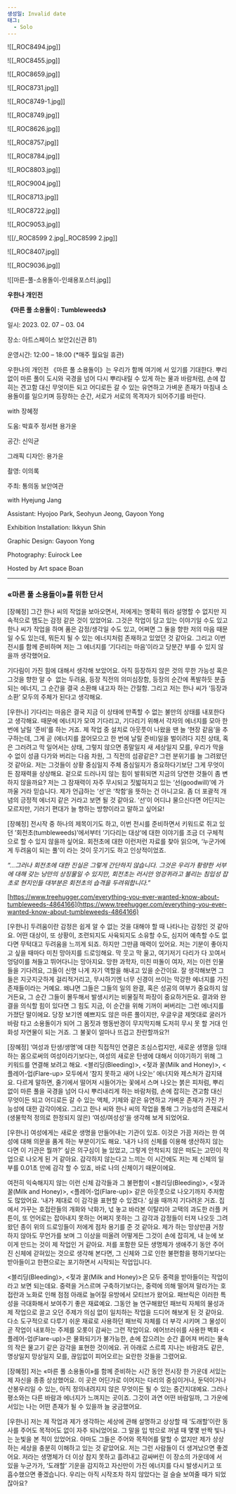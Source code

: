 ```yaml
---
생성일: Invalid date
태그:
  - Solo
---
```

  

![[_ROC8494.jpg]]

  

  

![[_ROC8455.jpg]]

  

  

![[_ROC8659.jpg]]

  

![[_ROC8731.jpg]]

  

![[_ROC8749-1.jpg]]

  

  

![[_ROC8749.jpg]]

  

  

![[_ROC8626.jpg]]

  

  

![[_ROC8757.jpg]]

  

  

![[_ROC8784.jpg]]

  

  

![[_ROC8803.jpg]]

  

  

![[_ROC9004.jpg]]

  

  

![[_ROC8713.jpg]]

  

  

![[_ROC8722.jpg]]

  

  

![[_ROC9053.jpg]]

  

  

![[/_ROC8599 2.jpg|_ROC8599 2.jpg]]

  

  

![[_ROC8407.jpg]]

  

  

![[_ROC9036.jpg]]

  

  

  

![[마른-풀-소용돌이-인쇄용포스터.jpg]]

  

  

**우한나 개인전**

**《마른 풀 소용돌이 : Tumbleweeds》**

  

일시: 2023. 02. 07 – 03. 04

장소: 아트스페이스 보안2(신관 B1)

운영시간: 12:00 – 18:00 (*매주 월요일 휴관)

  

우한나의 개인전 《마른 풀 소용돌이》는 우리가 함께 여기에 서 있기를 기대한다. 뿌리없이 마른 풀이 도시와 국경을 넘어 다시 뿌리내릴 수 있게 하는 물과 바람처럼, 손에 잡히는 견고함 대신 무엇이든 되고 어디로든 갈 수 있는 유연하고 가벼운 존재가 마침내 소용돌이를 일으키며 등장하는 순간, 서로가 서로의 목격자가 되어주기를 바란다.

  

with 장혜정

도움: 박효주 정서현 용가윤

공간: 신익균

그래픽 디자인: 용가윤

촬영: 이의록

주최: 통의동 보안여관

  

with Hyejung Jang

Assistant: Hyojoo Park, Seohyun Jeong, Gayoon Yong

Exhibition Installation: Ikkyun Shin

Graphic Design: Gayoon Yong

Photography: Euirock Lee

Hosted by Art space Boan

  

  

---

  

  

### **«마른 풀 소용돌이»를 위한 단서**

  

[장혜정] 그간 한나 씨의 작업을 보아오면서, 저에게는 명확히 뭐라 설명할 수 없지만 지속적으로 맴도는 감정 같은 것이 있었어요. 그것은 작업이 담고 있는 이야기일 수도 있고 한나 씨가 작업을 하며 품은 감정/생각일 수도 있고, 어쩌면 그 둘을 향한 저의 마음 때문일 수도 있는데, 뭐든지 될 수 있는 에너지처럼 존재하고 있었던 것 같아요. 그리고 이번 전시를 함께 준비하며 저는 그 에너지를 ‘기다리는 마음’이라고 당분간 부를 수 있지 않을까 생각했어요.

기다림이 가진 힘에 대해서 생각해 보았어요. 아직 등장하지 않은 것의 무한 가능성 혹은 그것을 향한 알 수  없는 두려움, 등장 직전의 의미심장함, 등장의 순간에 폭발하듯 분출되는 에너지, 그 순간을 결국 소환해 내고자 하는 간절함. 그리고 저는 한나 씨가 ‘등장과 소환’ 모두의 주체가 된다고 생각해요.

  

[우한나] 기다리는 마음은 결국 지금 이 상태에 만족할 수 없는 불만의 상태를 내포한다고 생각해요. 때문에 에너지가 모여 기다리고, 기다리기 위해서 각자의 에너지를 모아 한 번에 날릴 ‘준비’를 하는 거죠. 제 작업 중 설치로 아웃풋이 나왔을 땐 늘 ‘현장 같음’을 추구하는데, 그게 곧 (에너지를 끌어모으고 한 번에 날릴 준비)일을 벌이려다 지친 상태, 혹은 그러려고 막 일어서는 상태, 그렇지 않으면 종말일지 새 세상일지 모를, 우리가 막을 수 없이 성큼 다가와 버리는 다음 차원, 그 직전의 섬광같은? 그런 분위기를 늘 그려왔던 것 같아요. 저는 그것들이 상황 중심일지 주체 중심일지가 중요하다기보단 그게 무엇이든 잠재력을 상상해요. 겉으로 드러나지 않는 힘이 발휘되면 지금의 당연한 것들이 좀 변하지 않을까요? 저는 그 잠재력이 자주 무시되고 짓밟혀지고 있는 ‘선(goodwill)’에 가까울 거라 믿습니다. 제가 언급하는 ‘선’은 ‘착함’을 뜻하는 건 아니고요. 좀 더 포괄적 개념의 긍정적 에너지 같은 거라고 보면 될 것 같아요. ‘선’이 어디냐 물으신다면 어딘지는 모르지만, 기러기 편대가 늘 향하는 방향이라고 말하고 싶어요!

  

[장혜정] 전시작 중 하나의 제목이기도 하고, 이번 전시를 준비하면서 키워드로 쥐고 있던 ’회전초(tumbleweeds)’에서부터 ‘기다리는 대상’에 대한 이야기를 조금 더 구체적으로 할 수 있지 않을까 싶어요. 회전초에 대한 이런저런 자료를 찾아 읽으며, ‘누군가에게 두려움이 되는 풀’이 라는 것이 웃기기도 하고 인상적이었죠.

_“…그러나 회전초에 대한 진실은 그렇게 간단하지 않습니다. 그것은 우리가 황량한 서부에 대해 갖는 낭만의 상징물일 수 있지만, 회전초는 러시안 엉겅퀴라고 불리는 침입성 잡초로 현지인들 대부분은 회전초의 습격을 두려워합니다.”_

_[](https://www.treehugger.com/everything-you-ever-wanted-know-about-tumbleweeds-4864166)_[https://www.treehugger.com/everything-you-ever-wanted-know-about-tumbleweeds-4864166](https://www.treehugger.com/everything-you-ever-wanted-know-about-tumbleweeds-4864166)

  

[우한나] 두려움이란 감정은 쉽게 알 수 없는 것을 대해야 할 때 나타나는 감정인 것 같아요. 어떤 대상이, 또 상황이, 조련되지도 사육되지도 소유할 수도, 심지어 예측할 수도 없다면 무턱대고 두려움을 느끼게 되죠. 하지만 그만큼 매력이 있어요. 저는 기분이 좋아지고 싶을 때마다 미친 망아지를 드로잉해요. 막 웃고 막 울고, 여기저기 다리가 다 꼬여서 엉덩이를 쳐들고 뛰어다니는 망아지요. 망한 과학자, 미친 떠돌이 여자, 저는 이런 인물들을 기다려요, 그들이 신명 나게 자기 역할을 해내고 있을 순간이요. 잘 생각해보면 그들은 지긋지긋하게 걸리적거리고, 무시하기엔 너무 신경이 쓰이는 막강한 에너지를 가진 존재들이라는 거예요. 왜냐면 그들은 그들의 일의 완결, 혹은 성공의 여부가 중요하지 않거든요, 그 순간 그들이 몰두해서 발생시키는 비물질적 파장이 중요하거든요. 결과와 완결을 의식할 힘이 있다면 그 힘도 지금, 이 순간을 위해 기꺼이 써버리는 그런 에너지를 가졌단 말이에요. 당장 보기엔 예쁘지도 않은 마른 풀이지만, 우글우글 제멋대로 굴러가 바람 타고 소용돌이가 되어 그 몸짓과 행동반경이 무지막지해 도저히 무시 못 할 거대 인화성 자연물이 되는 거죠. 그 불꽃이 얼마나 뜨겁고 찬란할까요?!

  

[장혜정] ‘여성과 탄생/생명’에 대한 직접적인 연결은 조심스럽지만, 새로운 생명을 잉태하는 몸으로써의 여성이라기보다는, 여성의 새로운 탄생에 대해서 이야기하기 위해 그 키워드를 연결해 보려고 해요. <블리딩(Bleeding)>, <젖과 꿀(Milk and Honey)>, <플레어-업(Flare-up> 모두에서 ‘참지 못하고 새어 나오는’ 에너지와 제스처가 감지돼요. 다르게 말하면, 줄기에서 떨어져 시들어가는 꽃에서 스며 나오는 붉은 피처럼, 뿌리없이 마른 풀을 국경을 넘어 다시 뿌리내리게 하는 바람처럼, 손에 잡히는 견고함 대신 무엇이든 되고 어디로든 갈 수 있는 액체, 기체와 같은 유연하고 가벼운 존재가 가진 가능성에 대한 감각이에요. 그리고 한나 씨와 한나 씨의 작업을 통해 그 가능성의 존재로서 (생물학적 정의로 한정되지 않은) ‘여성/여성성’을 생각해 보게 되었어요.

  

[우한나] 여성에게는 새로운 생명을 만들어내는 기관이 있죠. 이것은 가끔 저라는 한 여성에 대해 의문을 품게 하는 부분이기도 해요. ‘내가 나의 신체를 이용해 생산하지 않는다면 이 기관은 뭘까?’ 싶은 의구심이 늘 있었고, 그렇게 안착되지 않은 떠도는 고민이 작업으로 나오게 된 거 같아요. 감각하지 않는다고 느끼는 이 시간에도 저는 제 신체의 일부를 0.01초 만에 감각 할 수 있죠, 바로 나의 신체이기 때문이에요.

여전히 익숙해지지 않는 이런 신체 감각들과 그 불편함이 <블리딩(Bleeding)>, <젖과 꿀(Milk and Honey)>, <플레어-업(Flare-up)> 같은 아웃풋으로 나오기까지 주저함도 많았어요. ‘내가 제대로 이 감각을 표현할 수 있겠다.’ 싶을 때까지 기다려온 거죠. 집에서 가꾸는 호접란들의 개화와 낙화가, 넋 놓고 바라본 이탈리아 고택의 과도한 러플 커튼이, 또 언어로는 잡아내지 못하는 어쩌지 못하는 그 감각과 감정들이 터져 나오듯 그려왔던 종이 위의 드로잉들이 저에게 점차 용기를 준 것 같아요. 제가 하는 망상만큼 거창하지 않아도 무언가를 보며 그 이상을 떠올려 어떻게든 그것이 손에 잡히게, 내 눈에 보이게 만드는 것이 제 작업인 거 같아요. 저를 포함한 모든 생명체가 생애주기 동안 주어진 신체에 갇혀있는 것으로 생각해 본다면, 그 신체와 그로 인한 불편함을 평하기보다는 받아들이고 한편으로는 포기하면서 시작되는 작업입니다.

<블리딩(Bleeding)>, <젖과 꿀(Milk and Honey)>은 모두 중력을 받아들이는 작업이라고 보면 되는데요. 중력을 거스르며 구축하기보다는, 중력에 의해 떨어져 말라가는 호접란과 노화로 인해 점점 아래로 늘어질 유방에서 모티브가 왔어요. 패브릭은 이러한 특성을 극대화해서 보여주기 좋은 재료예요. 그동안 늘 연구해왔던 패브릭 자체의 물성과 제 작업으로 끌고 오던 주제가 의심 없이 일치하는 작업을 드디어 해보게 된 것 같아요. 다소 도구적으로 다루기 쉬운 재료로 사용하던 패브릭 자체를 더 부각 시키며 그 물성이 곧 작업이 내포하는 주제를 오롯이 감싸는 그런 작업이요. 에어브러쉬를 사용한 벽화 <플레어-업(Flare-up)>은 물화되기가 불가능한, 손에 잡으려는 순간 흩어져 버리는 물속의 작은 물고기 같은 감각을 표현한 것이에요. 귀 아래로 스르륵 지나는 바람과도 같은, 명상일지 망상일지 모를, 끊임없이 피어오르는 요란한 것들을 그렸어요.

  

[장혜정] 저는 «마른 풀 소용돌이»를 함께 준비하는 시간 동안 전시장 한 가운데 서있는 제 자신을 종종 상상했어요. 이 곳은 어딘가로 이어지는 다리의 중심이거나, 둔덕이거나 산봉우리일 수 있는, 아직 정의내려지지 않은 무엇이든 될 수 있는 중간지대예요. 그러나 평소와는 다른 바람과 에너지가 느껴지는 곳이죠. 그것이 과연 어떤 바람일까, 그 가운에 서있는 나는 어떤 존재가 될 수 있을까 늘 궁금했어요.

  

[우한나] 저는 제 작업과 제가 생각하는 세상에 관해 설명하고 상상할 때 ‘도래할’이란 동사를 주어도 목적어도 없이 자주 되뇌었어요. 그 말을 입 밖으로 꺼낼 때 몇몇 반짝 빛나는 눈빛을 본 적이 있었어요. 아마도 그들은 주어와 목적어를 말할 수 없지만 제가 상상하는 세상을 충분히 이해하고 있는 것 같았어요. 저는 그런 사람들이 더 생겨났으면 좋겠어요. 저라는 생명체가 더 이상 참지 못하고 흘려내고 감싸버린 이 장소의 가운데에 서 있을 누군가가, ‘도래할’ 기운을 감지하고 자신만이 가진 에너지를 다시 발생시키고 또 흡수했으면 좋겠습니다. 우리는 아직 시작조차 하지 않았다는 걸 슬슬 보여줄 때가 되었잖아요?
